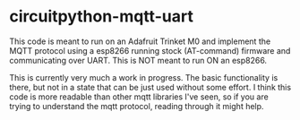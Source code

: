 # circuitpython-mqtt-uart
This code is meant to run on an Adafruit Trinket M0 and implement the MQTT protocol using a esp8266 running stock (AT-command) firmware and communicating over UART. This is NOT meant to run ON an esp8266.

This is currently very much a work in progress. The basic functionality is there, but not in a state that can be just used without some effort. I think this code is more readable than other mqtt libraries I've seen, so if you are trying to understand the mqtt protocol, reading through it might help.

